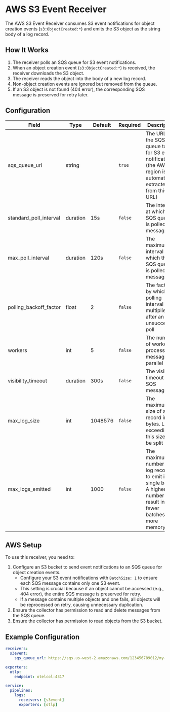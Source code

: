 # AWS S3 Event Receiver

The AWS S3 Event Receiver consumes S3 event notifications for object creation events (`s3:ObjectCreated:*`) and emits the S3 object as the string body of a log record.

## How It Works

1. The receiver polls an SQS queue for S3 event notifications.
2. When an object creation event (`s3:ObjectCreated:*`) is received, the receiver downloads the S3 object.
3. The receiver reads the object into the body of a new log record.
4. Non-object creation events are ignored but removed from the queue.
5. If an S3 object is not found (404 error), the corresponding SQS message is preserved for retry later.


## Configuration

| Field                  | Type   | Default | Required | Description |
|------------------------|--------|---------|----------|-------------|
| sqs_queue_url          | string |         | `true`   | The URL of the SQS queue to poll for S3 event notifications (the AWS region is automatically extracted from this URL) |
| standard_poll_interval | duration | 15s   | `false`  | The interval at which the SQS queue is polled for messages |
| max_poll_interval      | duration | 120s   | `false`  | The maximum interval at which the SQS queue is polled for messages |
| polling_backoff_factor | float    | 2     | `false`  | The factor by which the polling interval is multiplied after an unsuccessful poll |
| workers                | int      | 5     | `false`  | The number of workers to process messages in parallel |
| visibility_timeout     | duration | 300s  | `false`  | The visibility timeout for SQS messages |
| max_log_size           | int      | 1048576  | `false`  | The maximum size of a log record in bytes. Logs exceeding this size will be split |
| max_logs_emitted       | int      | 1000  | `false`  | The maximum number of log records to emit in a single batch. A higher number will result in fewer batches, but more memory |

## AWS Setup

To use this receiver, you need to:

1. Configure an S3 bucket to send event notifications to an SQS queue for object creation events.
   - Configure your S3 event notifications with `BatchSize: 1` to ensure each SQS message contains only one S3 event.
   - This setting is crucial because if an object cannot be accessed (e.g., 404 error), the entire SQS message is preserved for retry.
   - If a message contains multiple objects and one fails, all objects will be reprocessed on retry, causing unnecessary duplication.
2. Ensure the collector has permission to read and delete messages from the SQS queue.
3. Ensure the collector has permission to read objects from the S3 bucket.

## Example Configuration

```yaml
receivers:
  s3event:
    sqs_queue_url: https://sqs.us-west-2.amazonaws.com/123456789012/my-queue

exporters:
  otlp:
    endpoint: otelcol:4317

service:
  pipelines:
    logs:
      receivers: [s3event]
      exporters: [otlp]
```

